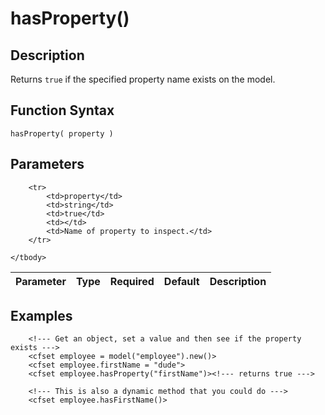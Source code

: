 # hasProperty()

## Description
Returns `true` if the specified property name exists on the model.

## Function Syntax
	hasProperty( property )


## Parameters
<table>
	<thead>
		<tr>
			<th>Parameter</th>
			<th>Type</th>
			<th>Required</th>
			<th>Default</th>
			<th>Description</th>
		</tr>
	</thead>
	<tbody>
		
		<tr>
			<td>property</td>
			<td>string</td>
			<td>true</td>
			<td></td>
			<td>Name of property to inspect.</td>
		</tr>
		
	</tbody>
</table>


## Examples
	
		<!--- Get an object, set a value and then see if the property exists --->
		<cfset employee = model("employee").new()>
		<cfset employee.firstName = "dude">
		<cfset employee.hasProperty("firstName")><!--- returns true --->

		<!--- This is also a dynamic method that you could do --->
		<cfset employee.hasFirstName()>
